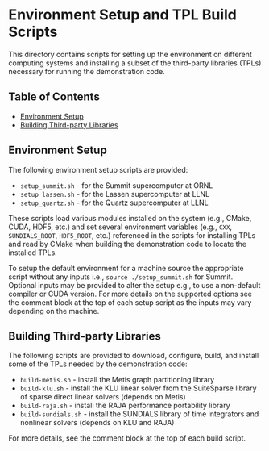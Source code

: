 # Environment Setup and TPL Build Scripts

This directory contains scripts for setting up the environment on different
computing systems and installing a subset of the third-party libraries (TPLs)
necessary for running the demonstration code.

## Table of Contents

* [Environment Setup](#environment-setup)
* [Building Third-party Libraries](#building-third-party-libraries)

## Environment Setup

The following environment setup scripts are provided:

* `setup_summit.sh` - for the Summit supercomputer at ORNL
* `setup_lassen.sh` - for the Lassen supercomputer at LLNL
* `setup_quartz.sh` - for the Quartz supercomputer at LLNL

These scripts load various modules installed on the system (e.g., CMake, CUDA,
HDF5, etc.) and set several environment variables (e.g., `CXX`, `SUNDIALS_ROOT`,
`HDF5_ROOT`, etc.) referenced in the scripts for installing TPLs and read by
CMake when building the demonstration code to locate the installed TPLs.

To setup the default environment for a machine source the appropriate script
without any inputs i.e., `source ./setup_summit.sh` for Summit. Optional inputs
may be provided to alter the setup e.g., to use a non-default compiler or CUDA
version. For more details on the supported options see the comment block at
the top of each setup script as the inputs may vary depending on the machine.

## Building Third-party Libraries

The following scripts are provided to download, configure, build, and install
some of the TPLs needed by the demonstration code:

* `build-metis.sh` - install the Metis graph partitioning library
* `build-klu.sh` - install the KLU linear solver from the SuiteSparse library of
  sparse direct linear solvers (depends on Metis)
* `build-raja.sh` - install the RAJA performance portability library
* `build-sundials.sh` - install the SUNDIALS library of time integrators and
  nonlinear solvers (depends on KLU and RAJA)

For more details, see the comment block at the top of each build script.
